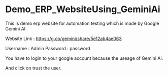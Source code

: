 # Demo_ERP_WebsiteUsing_GeminiAi
This is demo erp website for automation testing which is made by Google Gemini AI

Website Link : https://g.co/gemini/share/5e12ab4ae063

Username : Admin
Password : password

You have to login to your google account because the useage of Gemini Ai.

And click on trust the user.
